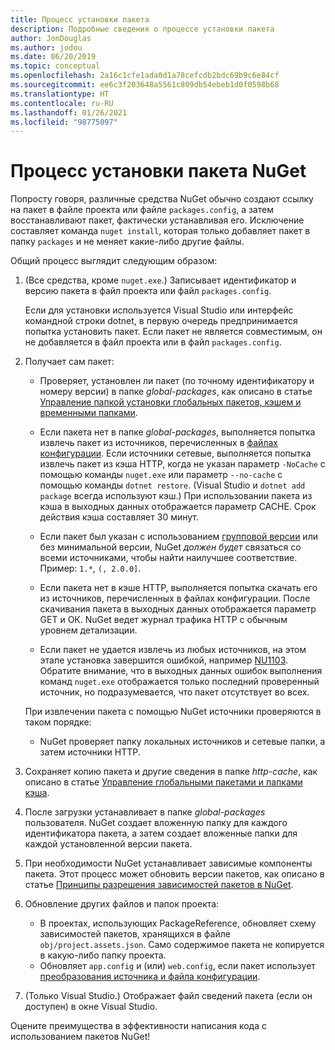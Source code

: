 ```yaml
---
title: Процесс установки пакета
description: Подробные сведения о процессе установки пакета
author: JonDouglas
ms.author: jodou
ms.date: 06/20/2019
ms.topic: conceptual
ms.openlocfilehash: 2a16c1cfe1ada0d1a78cefcdb2bdc69b9c6e84cf
ms.sourcegitcommit: ee6c3f203648a5561c809db54ebeb1d0f0598b68
ms.translationtype: HT
ms.contentlocale: ru-RU
ms.lasthandoff: 01/26/2021
ms.locfileid: "98775097"
---
```

# <a name="what-happens-when-a-nuget-package-is-installed"></a>Процесс установки пакета NuGet

Попросту говоря, различные средства NuGet обычно создают ссылку на пакет в файле проекта или файле `packages.config`, а затем восстанавливают пакет, фактически устанавливая его. Исключение составляет команда `nuget install`, которая только добавляет пакет в папку `packages` и не меняет какие-либо другие файлы.

Общий процесс выглядит следующим образом:

1. (Все средства, кроме `nuget.exe`.) Записывает идентификатор и версию пакета в файл проекта или файл `packages.config`.

   Если для установки используется Visual Studio или интерфейс командной строки dotnet, в первую очередь предпринимается попытка установить пакет. Если пакет не является совместимым, он не добавляется в файл проекта или в файл `packages.config`.

2. Получает сам пакет:
   - Проверяет, установлен ли пакет (по точному идентификатору и номеру версии) в папке *global-packages*, как описано в статье [Управление папкой установки глобальных пакетов, кэшем и временными папками](../consume-packages/managing-the-global-packages-and-cache-folders.md).

   - Если пакета нет в папке *global-packages*, выполняется попытка извлечь пакет из источников, перечисленных в [файлах конфигурации](../consume-packages/Configuring-NuGet-Behavior.md). Если источники сетевые, выполняется попытка извлечь пакет из кэша HTTP, когда не указан параметр `-NoCache` с помощью команды `nuget.exe` или параметр `--no-cache` с помощью команды `dotnet restore`. (Visual Studio и `dotnet add package` всегда используют кэш.) При использовании пакета из кэша в выходных данных отображается параметр CACHE. Срок действия кэша составляет 30 минут.

   - Если пакет был указан с использованием [групповой версии](../consume-packages/Package-References-in-Project-Files.md#floating-versions) или без минимальной версии, NuGet *должен будет* связаться со всеми источниками, чтобы найти наилучшее соответствие.
   Пример: `1.*`, `(, 2.0.0]`.

   - Если пакета нет в кэше HTTP, выполняется попытка скачать его из источников, перечисленных в файлах конфигурации. После скачивания пакета в выходных данных отображается параметр GET и ОК. NuGet ведет журнал трафика HTTP с обычным уровнем детализации.

   - Если пакет не удается извлечь из любых источников, на этом этапе установка завершится ошибкой, например [NU1103](../reference/errors-and-warnings/NU1103.md). Обратите внимание, что в выходных данных ошибок выполнения команд `nuget.exe` отображается только последний проверенный источник, но подразумевается, что пакет отсутствует во всех.

   При извлечении пакета с помощью NuGet источники проверяются в таком порядке:

   - NuGet проверяет папку локальных источников и сетевые папки, а затем источники HTTP.

3. Сохраняет копию пакета и другие сведения в папке *http-cache*, как описано в статье [Управление глобальными пакетами и папками кэша](../consume-packages/managing-the-global-packages-and-cache-folders.md).

4. После загрузки устанавливает в папке *global-packages* пользователя. NuGet создает вложенную папку для каждого идентификатора пакета, а затем создает вложенные папки для каждой установленной версии пакета.

5. При необходимости NuGet устанавливает зависимые компоненты пакета. Этот процесс может обновить версии пакетов, как описано в статье [Принципы разрешения зависимостей пакетов в NuGet](../concepts/dependency-resolution.md).

6. Обновление других файлов и папок проекта:

    - В проектах, использующих PackageReference, обновляет схему зависимостей пакетов, хранящихся в файле `obj/project.assets.json`. Само содержимое пакета не копируется в какую-либо папку проекта.
    - Обновляет `app.config` и (или) `web.config`, если пакет использует [преобразования источника и файла конфигурации](../create-packages/source-and-config-file-transformations.md).

7. (Только Visual Studio.) Отображает файл сведений пакета (если он доступен) в окне Visual Studio.

Оцените преимущества в эффективности написания кода с использованием пакетов NuGet!
